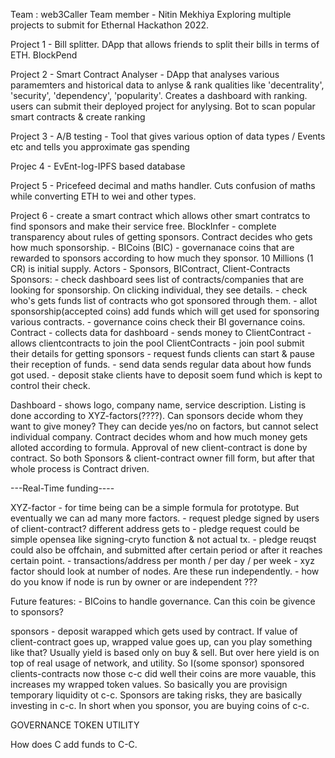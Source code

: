 Team : web3Caller
Team member - Nitin Mekhiya
Exploring multiple projects to submit for Ethernal Hackathon 2022.

Project 1 - Bill splitter. DApp that allows friends to split their bills in terms of ETH.
BlockPend

Project 2 - Smart Contract Analyser - DApp that analyses various paramemters and historical data to anlyse & rank qualities like 'decentrality', 'security', 'dependency', 'popularity'. Creates a dashboard with ranking. users can submit their deployed project for anylysing. Bot to scan popular smart contracts & create ranking


Project 3 - A/B testing - Tool that gives various option of data types / Events etc and tells you approximate gas spending

Projec 4 - EvEnt-log-IPFS based database

Project 5 - Pricefeed decimal and maths handler. Cuts confusion of maths while converting ETH to wei and other types.

Project 6 - create a smart contract which allows other smart contratcs to find sponsors and make their service free. 
BlockInfer
    - complete transparency about rules of getting sponsors. Contract decides who gets how much sponsorship.
    - BICoins (BIC) - governanace coins that are rewarded to sponsors according to how much they sponsor. 10 Millions (1 CR) is initial supply.
Actors - Sponsors, BIContract, Client-Contracts
Sponsors:
    - check dashboard
        sees list of contracts/companies that are looking for sponsorship. On clicking individual, they see details. 
    - check who's gets funds
        list of contracts who got sponsored through them.
    - allot sponsorship(accepted coins)
        add funds which will get used for sponsoring various contracts.
    - governance coins
        check their BI governance coins.
Contract
    - collects data for dashboard
    - sends money to ClientContract
    - allows clientcontracts to join the pool
ClientContracts
    - join pool
        submit their details for getting sponsors
    - request funds
        clients can start & pause their reception of funds.
    - send data
        sends regular data about how funds got used.
    - deposit stake
        clients have to deposit soem fund which is kept to control their check.

Dashboard - shows logo, company name, service description. Listing is done according to XYZ-factors(????). Can sponsors decide whom they want to give money? They can decide yes/no on factors, but cannot select individual company. Contract decides whom and how much money gets alloted according to formula. Approval of new client-contract is done by contract. So both Sponsors & client-contract owner fill form, but after that whole process is Contract driven.  

---Real-Time funding----

XYZ-factor 
    - for time being can be a simple formula for prototype. But eventually we can ad many more factors. 
    - request pledge signed by users of client-contract? different address gets to 
    - pledge request could be simple opensea like signing-cryto function & not actual tx. 
    - pledge reuqst could also be offchain, and submitted after certain period or after it reaches certain point.
    - transactions/address per month / per day / per week
    - xyz factor should look at number of nodes. Are these run independently.
    - how do you know if node is run by owner or are independent ???


Future features:
    - BICoins to handle governance. Can this coin be givence to sponsors?

sponsors - deposit warapped which gets used by contract. If value of client-contract goes up, wrapped value goes up, can you play something like that? Usually yield is based only on buy & sell. But over here yield is on top of real usage of network, and utility. So I(some sponsor) sponsored clients-contracts now those c-c did well their coins are more vauable, this increases my wrapped token values. So basically you are provisign temporary liquidity ot c-c. Sponsors are taking risks, they are basically investing in c-c. In short when you sponsor, you are buying coins of c-c.

GOVERNANCE TOKEN UTILITY 


How does C add funds to C-C. 

